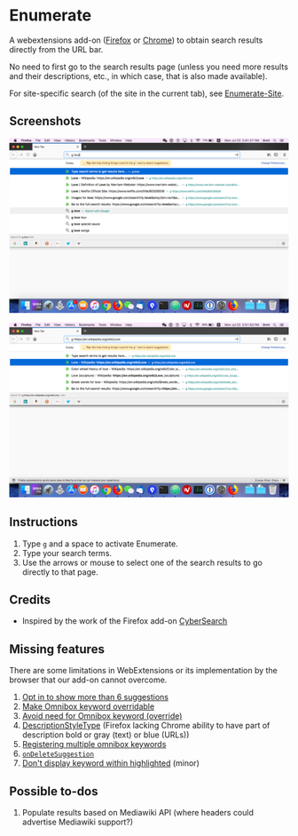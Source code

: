 # Enumerate

A webextensions add-on
([Firefox](https://addons.mozilla.org/en-US/firefox/addon/enumerate/)
or
[Chrome](https://chrome.google.com/webstore/detail/enumerate/ioepadelblgiflhfpilnemfndhmfngpf))
to obtain search results directly from the URL bar.

No need to first go to the search results page (unless you need
more results and their descriptions, etc., in which case, that
is also made available).

For site-specific search (of the site in the current tab), see
[Enumerate-Site](https://github.com/brettz9/enumerate-site).

## Screenshots

![Omnibox search terms](https://raw.githubusercontent.com/brettz9/enumerate/master/screenshots/omnibox-search-terms.png)

![Omnibox selected](https://raw.githubusercontent.com/brettz9/enumerate/master/screenshots/omnibox-selected.png)

## Instructions

1. Type `g` and a space to activate Enumerate.
2. Type your search terms.
3. Use the arrows or mouse to select one of the search results to
    go directly to that page.

## Credits

- Inspired by the work of the Firefox add-on [CyberSearch](http://cybersear.ch/)

## Missing features

There are some limitations in WebExtensions or its implementation by the
browser that our add-on cannot overcome.

1. [Opt in to show more than 6 suggestions](https://bugzilla.mozilla.org/show_bug.cgi?id=1375252)
1. [Make Omnibox keyword overridable](https://bugzilla.mozilla.org/show_bug.cgi?id=1375453)
1. [Avoid need for Omnibox keyword (override)](https://bugzilla.mozilla.org/show_bug.cgi?id=1361327)
1. [DescriptionStyleType](https://bugzilla.mozilla.org/show_bug.cgi?id=1323091) (Firefox lacking Chrome ability to have part of description bold or gray (text) or blue (URLs))
1. [Registering multiple omnibox keywords](https://bugzilla.mozilla.org/show_bug.cgi?id=1478092)
1. [`onDeleteSuggestion`](https://bugzilla.mozilla.org/show_bug.cgi?id=1478095)
1. [Don't display keyword within highlighted](https://bugzilla.mozilla.org/show_bug.cgi?id=1409702) (minor)

## Possible to-dos

1. Populate results based on Mediawiki API (where headers could advertise
    Mediawiki support?)
